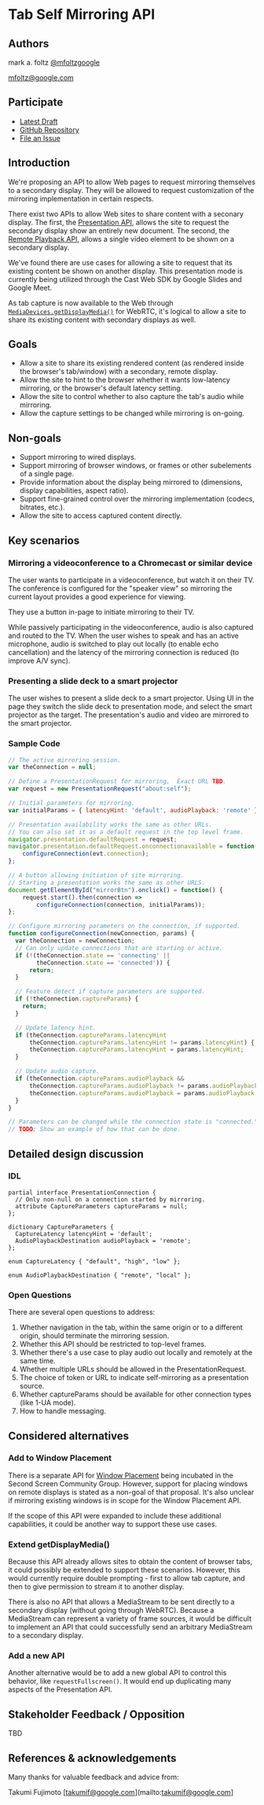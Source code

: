 # Tab Self Mirroring API

## Authors

mark a. foltz [@mfoltzgoogle](https://github.com/mfoltzgoogle)

[<mfoltz@google.com>](mailto:mfoltz@google.com)

## Participate

- [Latest Draft](https://mfoltzgoogle.github.io/tab-self-mirroring/explainer.html)
- [GitHub Repository](https://github.com/mfoltzgoogle/tab-self-mirroring)
- [File an Issue](https://github.com/mfoltzgoogle/tab-self-mirroring/issues)

## Introduction

We're proposing an API to allow Web pages to request mirroring themselves to a
secondary display.  They will be allowed to request customization of the
mirroring implementation in certain respects.

There exist two APIs to allow Web sites to share content with a seconary
display.  The first, the [Presentation
API](https://w3c.github.io/presentation-api/), allows the site to request the
secondary display show an entirely new document.  The second, the [Remote
Playback API](https://w3c.github.io/remote-playback/), allows a single video
element to be shown on a secondary display.

We've found there are use cases for allowing a site to request that its existing
content be shown on another display.  This presentation mode is currently being
utilized through the Cast Web SDK by Google Slides and Google Meet.

As tab capture is now available to the Web through
[`MediaDevices.getDisplayMedia()`](https://w3c.github.io/mediacapture-screen-share/#dom-mediadevices-getdisplaymedia)
for WebRTC, it's logical to allow a site to share its existing content with
secondary displays as well.

## Goals

- Allow a site to share its existing rendered content (as rendered inside the
  browser's tab/window) with a secondary, remote display.
- Allow the site to hint to the browser whether it wants low-latency mirroring,
  or the browser's default latency setting.
- Allow the site to control whether to also capture the tab's audio while
  mirroring.
- Allow the capture settings to be changed while mirroring is on-going.

## Non-goals

- Support mirroring to wired displays.
- Support mirroring of browser windows, or frames or other subelements of a
  single page.
- Provide information about the display being mirrored to (dimensions, display
  capabilities, aspect ratio).
- Support fine-grained control over the mirroring implementation (codecs,
  bitrates, etc.).
- Allow the site to access captured content directly.

## Key scenarios

### Mirroring a videoconference to a Chromecast or similar device

The user wants to participate in a videoconference, but watch it on their TV.
The conference is configured for the "speaker view" so mirroring the current
layout provides a good experience for viewing.

They use a button in-page to initiate mirroring to their TV.

While passively participating in the videoconference, audio is also captured and
routed to the TV.  When the user wishes to speak and has an active microphone,
audio is switched to play out locally (to enable echo cancellation) and the
latency of the mirroring connection is reduced (to improve A/V sync).

### Presenting a slide deck to a smart projector

The user wishes to present a slide deck to a smart projector.  Using UI in the
page they switch the slide deck to presentation mode, and select the smart
projector as the target.  The presentation's audio and video are mirrored to the
smart projector.

### Sample Code

```javascript
// The active mirroring session.
var theConnection = null;

// Define a PresentationRequest for mirroring.  Exact URL TBD.
var request = new PresentationRequest("about:self");

// Initial parameters for mirroring.
var initialParams = { latencyHint: 'default', audioPlayback: 'remote' };

// Presentation availability works the same as other URLs.
// You can also set it as a default request in the top level frame.
navigator.presentation.defaultRequest = request;
navigator.presentation.defaultRequest.onconnectionavailable = function(evt) {
    configureConnection(evt.connection);
};

// A button allowing initiation of site mirroring.
// Starting a presentation works the same as other URLS.
document.getElementById("mirrorBtn").onclick() = function() {
    request.start().then(connection =>
        configureConnection(connection, initialParams));
};

// Configure mirroring parameters on the connection, if supported.
function configureConnection(newConnection, params) {
  var theConnection = newConnection;
  // Can only update connections that are starting or active.
  if (!(theConnection.state == 'connecting' ||
        theConnection.state == 'connected')) {
      return;
  }

  // Feature detect if capture parameters are supported.
  if (!theConnection.captureParams) {
    return;
  }

  // Update latency hint.
  if (theConnection.captureParams.latencyHint
      theConnection.captureParams.latencyHint != params.latencyHint) {
      theConnection.captureParams.latencyHint = params.latencyHint;
  }

  // Update audio capture.
  if (theConnection.captureParams.audioPlayback &&
      theConnection.captureParams.audioPlayback != params.audioPlayback) {
      theConnection.captureParams.audioPlayback = params.audioPlayback;
  }
}

// Parameters can be changed while the connection state is "connected."
// TODO: Show an example of how that can be done.
```

## Detailed design discussion

### IDL

```
partial interface PresentationConnection {
  // Only non-null on a connection started by mirroring.
  attribute CaptureParameters captureParams = null;
};

dictionary CaptureParameters {
  CaptureLatency latencyHint = 'default';
  AudioPlaybackDestination audioPlayback = 'remote';
};

enum CaptureLatency { "default", "high", "low" };

enum AudioPlaybackDestination { "remote", "local" };
```

### Open Questions

There are several open questions to address:

1. Whether navigation in the tab, within the same origin or to a different origin,
should terminate the mirroring session.
1. Whether this API should be restricted to top-level frames.
1. Whether there's a use case to play audio out locally and remotely at the same
time.
1. Whether multiple URLs should be allowed in the PresentationRequest.
1. The choice of token or URL to indicate self-mirroring as a presentation source.
1. Whether captureParams should be available for other connection types (like 1-UA mode).
1. How to handle messaging.

## Considered alternatives

### Add to Window Placement

There is a separate API for [Window Placement](https://github.com/webscreens/window-placement/blob/master/EXPLAINER.md)
being incubated in the Second Screen Community Group.  However, support for placing windows on
remote displays is stated as a non-goal of that proposal.  It's also unclear if
mirroring existing windows is in scope for the Window Placement API.

If the scope of this API were expanded to include these additional capabilities,
it could be another way to support these use cases.

### Extend getDisplayMedia()

Because this API already allows sites to obtain the content of browser tabs, it
could possibly be extended to support these scenarios.  However, this would
currently require double prompting - first to allow tab capture, and then to
give permission to stream it to another display.

There is also no API that allows a MediaStream to be sent directly to a
secondary display (without going through WebRTC).  Because a MediaStream can
represent a variety of frame sources, it would be difficult to implement an API
that could successfully send an arbitrary MediaStream to a secondary display.

### Add a new API

Another alternative would be to add a new global API to control this behavior,
like `requestFullscreen()`.  It would end up duplicating many aspects of the
Presentation API.

## Stakeholder Feedback / Opposition

TBD

## References & acknowledgements

Many thanks for valuable feedback and advice from:

Takumi Fujimoto [<takumif@google.com>](mailto:takumif@google.com]

